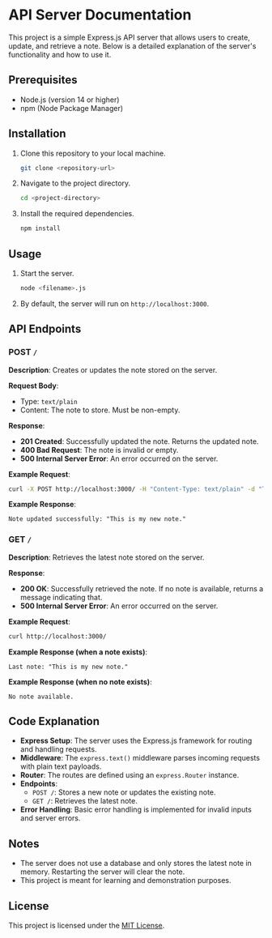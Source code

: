 # API Server Documentation

This project is a simple Express.js API server that allows users to create, update, and retrieve a note. Below is a detailed explanation of the server's functionality and how to use it.

## Prerequisites

- Node.js (version 14 or higher)
- npm (Node Package Manager)

## Installation

1. Clone this repository to your local machine.
   ```bash
   git clone <repository-url>
   ```

2. Navigate to the project directory.
   ```bash
   cd <project-directory>
   ```

3. Install the required dependencies.
   ```bash
   npm install
   ```

## Usage

1. Start the server.
   ```bash
   node <filename>.js
   ```

2. By default, the server will run on `http://localhost:3000`.

## API Endpoints

### POST `/`

**Description**: Creates or updates the note stored on the server.

**Request Body**:
- Type: `text/plain`
- Content: The note to store. Must be non-empty.

**Response**:
- **201 Created**: Successfully updated the note. Returns the updated note.
- **400 Bad Request**: The note is invalid or empty.
- **500 Internal Server Error**: An error occurred on the server.

**Example Request**:
```bash
curl -X POST http://localhost:3000/ -H "Content-Type: text/plain" -d "This is my new note."
```

**Example Response**:
```
Note updated successfully: "This is my new note."
```

### GET `/`

**Description**: Retrieves the latest note stored on the server.

**Response**:
- **200 OK**: Successfully retrieved the note. If no note is available, returns a message indicating that.
- **500 Internal Server Error**: An error occurred on the server.

**Example Request**:
```bash
curl http://localhost:3000/
```

**Example Response (when a note exists)**:
```
Last note: "This is my new note."
```

**Example Response (when no note exists)**:
```
No note available.
```

## Code Explanation

- **Express Setup**: The server uses the Express.js framework for routing and handling requests.
- **Middleware**: The `express.text()` middleware parses incoming requests with plain text payloads.
- **Router**: The routes are defined using an `express.Router` instance.
- **Endpoints**:
  - `POST /`: Stores a new note or updates the existing note.
  - `GET /`: Retrieves the latest note.
- **Error Handling**: Basic error handling is implemented for invalid inputs and server errors.

## Notes

- The server does not use a database and only stores the latest note in memory. Restarting the server will clear the note.
- This project is meant for learning and demonstration purposes.

## License

This project is licensed under the [MIT License](LICENSE).

